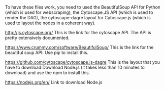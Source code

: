To have these files work, you need to used the BeautifulSoup API for Python (which is used for webscraping), the Cytoscape.JS API (which is used to render the DAG), the cytoscape-dagre layout for Cytoscape.js (which is used to layout the nodes in a coherent way).

http://js.cytoscape.org/
This is the link for the cytoscape API.
The API is pretty extensively documented.


https://www.crummy.com/software/BeautifulSoup/
This is the link for the beautiful soup API.
Use pip to install this.


https://github.com/cytoscape/cytoscape.js-dagre
This is the layout that you have to download
Download Node.js (it takes less than 10 minutes to download) and use the npm to install this.

https://nodejs.org/en/
Link to download Node.js
